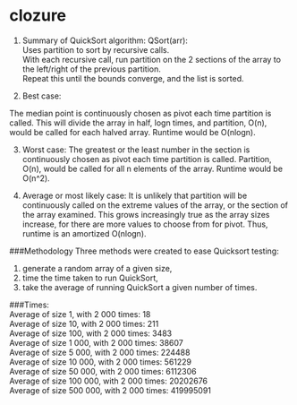 # clozure
1. Summary of QuickSort algorithm:
QSort(arr):  
Uses partition to sort by recursive calls.  
With each recursive call, run partition on the 2 sections of the array to the left/right of the previous partition.  
Repeat this until the bounds converge, and the list is sorted.

2. Best case:

The median point is continuously chosen as pivot each time partition is called. This will divide the array in half, logn times, and partition, O(n), would be called for each halved array. Runtime would be O(nlogn).
 
3. Worst case:
The greatest or the least number in the section is continuously chosen as pivot each time partition is called. Partition, O(n), would be called for all n elements of the array. Runtime would be O(n^2).

4. Average or most likely case:
It is unlikely that partition will be continuously called on the extreme values of the array, or the section of the array examined. This grows increasingly true as the array sizes increase, for there are more values to choose from for pivot. Thus, runtime is an amortized O(nlogn).

###Methodology
Three methods were created to ease Quicksort testing:  
1. generate a random array of a given size,  
2. time the time taken to run QuickSort,  
3. take the average of running QuickSort a given number of times.

###Times:  
Average of size 1, with 2 000 times: 18  
Average of size 10, with 2 000 times: 211  
Average of size 100, with 2 000 times: 3483  
Average of size 1 000, with 2 000 times: 38607  
Average of size 5 000, with 2 000 times: 224488  
Average of size 10 000, with 2 000 times: 561229  
Average of size 50 000, with 2 000 times: 6112306  
Average of size 100 000, with 2 000 times: 20202676  
Average of size 500 000, with 2 000 times: 419995091  
